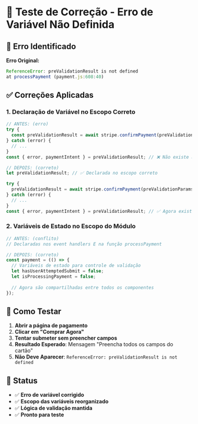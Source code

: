 # 🔧 Teste de Correção - Erro de Variável Não Definida

## 🐛 Erro Identificado

**Erro Original:**
```javascript
ReferenceError: preValidationResult is not defined
at processPayment (payment.js:608:40)
```

## ✅ Correções Aplicadas

### 1. **Declaração de Variável no Escopo Correto**
```javascript
// ANTES: (erro)
try {
  const preValidationResult = await stripe.confirmPayment(preValidationParams);
} catch (error) {
  // ...
}
const { error, paymentIntent } = preValidationResult; // ❌ Não existe aqui

// DEPOIS: (correto)
let preValidationResult; // ✅ Declarada no escopo correto

try {
  preValidationResult = await stripe.confirmPayment(preValidationParams);
} catch (error) {
  // ...
}
const { error, paymentIntent } = preValidationResult; // ✅ Agora existe
```

### 2. **Variáveis de Estado no Escopo do Módulo**
```javascript
// ANTES: (conflito)
// Declaradas nos event handlers E na função processPayment

// DEPOIS: (correto)
const payment = (() => {
  // Variáveis de estado para controle de validação
  let hasUserAttemptedSubmit = false;
  let isProcessingPayment = false;
  
  // Agora são compartilhadas entre todos os componentes
});
```

## 🧪 Como Testar

1. **Abrir a página de pagamento**
2. **Clicar em "Comprar Agora"**
3. **Tentar submeter sem preencher campos**
4. **Resultado Esperado**: Mensagem "Preencha todos os campos do cartão"
5. **Não Deve Aparecer**: `ReferenceError: preValidationResult is not defined`

## 🎯 Status

- ✅ **Erro de variável corrigido**
- ✅ **Escopo das variáveis reorganizado**
- ✅ **Lógica de validação mantida**
- ✅ **Pronto para teste** 